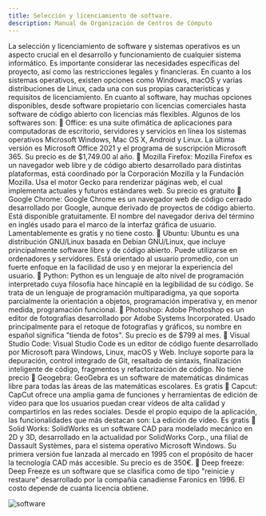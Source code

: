 ```yaml
---
title: Selección y licenciamiento de software.
description: Manual de Organización de Centros de Cómputo
---
```


La selección y licenciamiento de software y sistemas operativos es un aspecto crucial en el desarrollo y funcionamiento de cualquier sistema informático. Es importante considerar las necesidades específicas del proyecto, así como las restricciones legales y financieras.
En cuanto a los sistemas operativos, existen opciones como Windows, macOS y varias distribuciones de Linux, cada una con sus propias características y requisitos de licenciamiento.
En cuanto al software, hay muchas opciones disponibles, desde software propietario con licencias comerciales hasta software de código abierto con licencias más flexibles.
Algunos de los softwares son:
	Office: es una suite ofimática de aplicaciones para computadoras de escritorio, servidores y servicios en línea los sistemas operativos Microsoft Windows, Mac OS X, Android y Linux. La última versión es Microsoft Office 2021 y el programa de suscripción Microsoft 365. Su precio es de $1,749.00 al año.
	Mozilla Firefox: Mozilla Firefox es un navegador web libre y de código abierto desarrollado para distintas plataformas, está coordinado por la Corporación Mozilla y la Fundación Mozilla. Usa el motor Gecko para renderizar páginas web, el cual implementa actuales y futuros estándares web. Su precio es gratuito
	Google Chrome: Google Chrome es un navegador web de código cerrado desarrollado por Google, aunque derivado de proyectos de código abierto. Está disponible gratuitamente. El nombre del navegador deriva del término en inglés usado para el marco de la interfaz gráfica de usuario. Lamentablemente es gratis y no tiene costo.
	Ubuntu: Ubuntu es una distribución GNU/Linux basada en Debian GNU/Linux, que incluye principalmente software libre y de código abierto. Puede utilizarse en ordenadores y servidores. Está orientado al usuario promedio, con un fuerte enfoque en la facilidad de uso y en mejorar la experiencia del usuario. 
	Python: Python es un lenguaje de alto nivel de programación interpretado cuya filosofía hace hincapié en la legibilidad de su código. Se trata de un lenguaje de programación multiparadigma, ya que soporta parcialmente la orientación a objetos, programación imperativa y, en menor medida, programación funcional.
	Photoshop: Adobe Photoshop es un editor de fotografías desarrollado por Adobe Systems Incorporated. Usado principalmente para el retoque de fotografías y gráficos, su nombre en español significa "tienda de fotos".  Su precio es de $799 al mes.
	Visual Studio Code: Visual Studio Code es un editor de código fuente desarrollado por Microsoft para Windows, Linux, macOS y Web. Incluye soporte para la depuración, control integrado de Git, resaltado de sintaxis, finalización inteligente de código, fragmentos y refactorización de código. No tiene precio
	Geogebra: GeoGebra es un software de matemáticas dinámicas libre para todas las áreas de las matemáticas escolares. Es gratis
	Capcut: CapCut ofrece una amplia gama de funciones y herramientas de edición de vídeo para que los usuarios puedan crear vídeos de alta calidad y compartirlos en las redes sociales. Desde el propio equipo de la aplicación, las funcionalidades que más destacan son: La edición de vídeo. Es gratis
	Solid Works: SolidWorks es un software CAD para modelado mecánico en 2D y 3D, desarrollado en la actualidad por SolidWorks Corp., una filial de Dassault Systèmes, para el sistema operativo Microsoft Windows. Su primera versión fue lanzada al mercado en 1995 con el propósito de hacer la tecnología CAD más accesible. Su precio es de 350€.
	Deep freeze: Deep Freeze es un software que se clasifica como de tipo "reinicie y restaure" desarrollado por la compañía canadiense Faronics en 1996. El costo depende de cuanta licencia obtiene.

![software](https://manualcc.eloychavez.dev/software.jpg)
